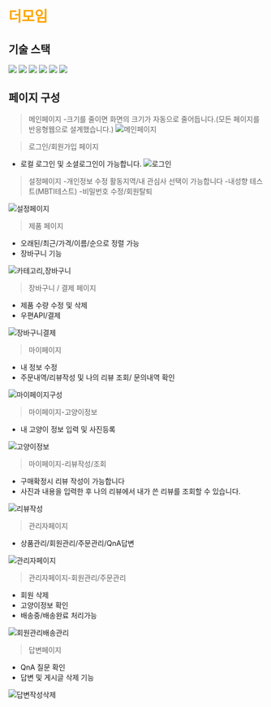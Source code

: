 # <span style="color:orange">더모임</span>

## 기술 스택

<img src="https://img.shields.io/badge/html5-E34F26?style=for-the-badge&logo=html5&logoColor=white"> <img src="https://img.shields.io/badge/css-1572B6?style=for-the-badge&logo=css3&logoColor=white">
<img src="https://img.shields.io/badge/javascript-F7DF1E?style=for-the-badge&logo=javascript&logoColor=black">
<img src="https://img.shields.io/badge/vue.js-4FC08D?style=for-the-badge&logo=vue.js&logoColor=white">
<img src="https://img.shields.io/badge/node.js-339933?style=for-the-badge&logo=Node.js&logoColor=white">
<img src="https://img.shields.io/badge/mysql-4479A1?style=for-the-badge&logo=mysql&logoColor=white">

## 페이지 구성

> 메인페이지
-크기를 줄이면 화면의 크기가 자동으로 줄어듭니다.(모든 페이지를 반응형웹으로 설계했습니다.)
![메인페이지](https://github.com/LeeHanJun00/Themoim/assets/137124830/0da01328-8f6f-4ede-84c1-9b7ba19f5aef)

> 로그인/회원가입 페이지
- 로컬 로그인 및 소셜로그인이 가능합니다.
![로그인](https://github.com/LeeHanJun00/Themoim/assets/137124830/8ed48e7f-cde3-41cc-accc-a7e888a6dc47)


> 설정페이지
-개인정보 수정 활동지역/내 관심사 선택이 가능합니다
-내성향 테스트(MBTI테스트)
-비밀번호 수정/회원탈퇴


![설정페이지](https://github.com/LeeHanJun00/Themoim/assets/137124830/0385f6ca-a2f0-4f37-94ed-ab753e911e5d)


> 제품 페이지
- 오래된/최근/가격/이름/순으로 정렬 가능
- 장바구니 기능

![카테고리,장바구니](https://github.com/LeeHanJun00/MeowMall/assets/137124830/5eeb53db-4c40-425c-af86-6a01e9dd9052)

> 장바구니 / 결제 페이지
- 제품 수량 수정 및 삭제 <br>
- 우편API/결제 <br>

![장바구니결제](https://github.com/LeeHanJun00/MeowMall/assets/137124830/5fa829e2-bf53-466d-8b30-a2eeea28dfed)

> 마이페이지
- 내 정보 수정 <br>
- 주문내역/리뷰작성 및 나의 리뷰 조회/ 문의내역 확인 <br>

![마이페이지구성](https://github.com/LeeHanJun00/MeowMall/assets/137124830/d7616544-71cf-4f7c-a5a6-bf51c06c6ec8)

> 마이페이지-고양이정보
- 내 고양이 정보 입력 및 사진등록

![고양이정보](https://github.com/LeeHanJun00/MeowMall/assets/137124830/11d3ec0b-8e12-45f2-8b05-f3acdd9f1589)

> 마이페이지-리뷰작성/조회
- 구매확정시 리뷰 작성이 가능합니다
- 사진과 내용을 입력한 후 나의 리뷰에서 내가 쓴 리뷰를 조회할 수 있습니다.

![리뷰작성](https://github.com/LeeHanJun00/MeowMall/assets/137124830/ce7075f6-b076-4b78-abd5-0248895a6c95)

> 관리자페이지
- 상품관리/회원관리/주문관리/QnA답변

![관리자페이지](https://github.com/LeeHanJun00/MeowMall/assets/137124830/315d2188-3a89-4c62-95f0-bc871342a28b)

> 관리자페이지-회원관리/주문관리
- 회원 삭제
- 고양이정보 확인
- 배송중/배송완료 처리가능

![회원관리배송관리](https://github.com/LeeHanJun00/MeowMall/assets/137124830/beef1f9a-14b7-46db-8ddf-4e9c8757a96c)

> 답변페이지
- QnA 질문 확인
- 답변 및 게시글 삭제 기능


![답변작성삭제](https://github.com/LeeHanJun00/MeowMall/assets/137124830/43d3c26e-26b4-4dd6-867a-0ffebf08338e)





